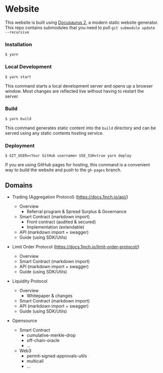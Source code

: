 # Website

This website is built using [Docusaurus 2](https://docusaurus.io/), a modern static website generator.
This repo contains submodules that you need to pull `git submodule update --recursive`

### Installation

```
$ yarn
```

### Local Development

```
$ yarn start
```

This command starts a local development server and opens up a browser window. Most changes are reflected live without having to restart the server.

### Build

```
$ yarn build
```

This command generates static content into the `build` directory and can be served using any static contents hosting service.

### Deployment

```
$ GIT_USER=<Your GitHub username> USE_SSH=true yarn deploy
```

If you are using GitHub pages for hosting, this command is a convenient way to build the website and push to the `gh-pages` branch.


## Domains
- Trading (Aggregation Protocol) (https://docs.1inch.io/api/)
    - Overview
        - Referral program & Spread Surplus & Governance
    - Smart Contract (markdown import)
        - Front contract (audited & secured)
        - Implementation (extendable)
    - API (markdown import + swagger)
    - Guide (using SDK/Utils)


- Limit Order Protocol (https://docs.1inch.io/limit-order-protocol/)
    - Overview
    - Smart Contract (markdown import)
    - API (markdown import + swagger)
    - Guide (using SDK/Utils)


- Liquidity Protocol
    - Overview
        - Whitepaper & changes
    - Smart Contract (markdown import)
    - API (markdown import + swagger)
    - Guide (using SDK/Utils)


- Opensource
    - Smart Contract
        - cumulative-merkle-drop
        - off-chain-oracle
        - ...
    - Web3
        - permit-signed-approvals-utils
        - multicall
        - ...
